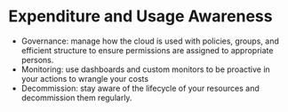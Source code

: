 # Expenditure and Usage Awareness

- Governance: manage how the cloud is used with policies, groups, and efficient structure to ensure permissions are assigned to appropriate persons.
- Monitoring: use dashboards and custom monitors to be proactive
in your actions to wrangle your costs
- Decommission: stay aware of the lifecycle of your resources and decommission them regularly.
